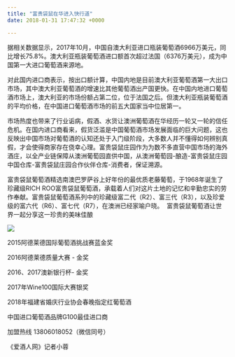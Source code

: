 ```yaml
---
title: "富贵袋鼠在华进入快行道"
date: 2018-01-31 17:47:32 +0000

---
```

据相关数据显示，2017年10月，中国自澳大利亚进口瓶装葡萄酒6966万美元，同比增长75.8%。澳大利亚瓶装葡萄酒进口额首次超过法国（6376万美元），成为中国第一大进口葡萄酒来源地。

对此国内进口商表示，按出口额计算，中国内地是目前澳大利亚葡萄酒第一大出口市场，其中澳大利亚葡萄酒的增速比其他葡萄酒出产国更快。在中国内地进口葡萄酒市场上，澳大利亚的市场份额占第二位，位于法国之后。但澳大利亚瓶装葡萄酒的平均价格，在中国进口葡萄酒市场的前五大国家当中位居第一。

市场热度也带来了行业诟病，假酒、水货让澳洲葡萄酒在华经历一轮又一轮的信任危机。在国内进口商看来，假货泛滥是中国葡萄酒市场发展面临的巨大问题，这也反映出中国市场对葡萄酒的认知还处于入门级阶段，大多数人并不懂得如何辨别真假，才会使得商家存在侥幸心理。富贵袋鼠庄园作为为数不多直营中国市场的海外酒庄，以全产业链保障从澳洲葡萄园直供中国，从澳洲葡萄园-酿造-富贵袋鼠庄园中国仓库-富贵袋鼠庄园合作伙伴仓库-消费者，保证溯源。

富贵袋鼠葡萄酒精选南澳巴罗萨谷上好年份的最优质老藤葡萄，于1968年诞生了珍藏级RICH ROO富贵袋鼠葡萄酒，承载着人们对这片土地的记忆和辛勤忠实的劳作奉献。富贵袋鼠葡萄酒系列中的珍藏级富二代（R2）、富三代（R3），以及珍爱级的富六代（R6）、富七代（R7），在澳洲已经家喻户晓。  富贵袋鼠葡萄酒让世界一起分享这一珍贵的美味佳酿

![](/uploads/2018/02/09/R7.jpg)

2015阿德莱德国际葡萄酒挑战赛蓝金奖

2016阿德莱德质量大赛 - 金奖

2016、2017澳新银行杯- 金奖

2017年Wine100国际大赛银奖

2018年福建省婚庆行业协会春晚指定红葡萄酒

中国进口葡萄酒品牌G100最佳进口商

加盟热线 13806018052（微信同号）

《爱酒人网》记者小蓉